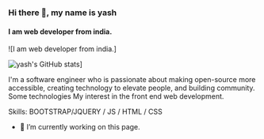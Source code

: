 
### Hi there 👋, my name is yash
#### I am web developer from india.
![I am web developer from india.]

![yash's GitHub stats](https://github-readme-stats.vercel.app/api?username=yash2209gujju)]

I'm a software engineer who is passionate about making open-source more accessible, creating technology to elevate people, and building community. Some technologies My interest in the front end web development.

Skills: BOOTSTRAP/JQUERY / JS / HTML / CSS

- 🔭 I’m currently working on this page. 




